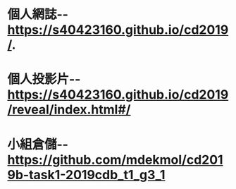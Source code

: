 #  個人網誌--https://s40423160.github.io/cd2019/.
#  個人投影片--https://s40423160.github.io/cd2019/reveal/index.html#/
#  小組倉儲--https://github.com/mdekmol/cd2019b-task1-2019cdb_t1_g3_1
